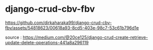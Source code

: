 # django-crud-cbv-fbv



https://github.com/dirkaharaka99/django-crud-cbv-fbv/assets/54818623/00618a93-8cd5-403e-98c7-53c61b796d1e


source : https://medium.com/@20ce125/django-crud-create-retrieve-update-delete-operations-441a8a296119


